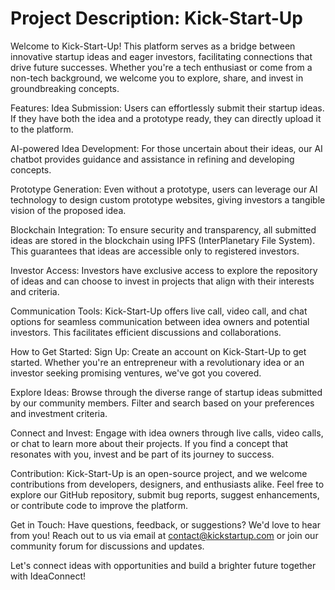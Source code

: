 # Project Description: Kick-Start-Up
Welcome to Kick-Start-Up! This platform serves as a bridge between innovative startup ideas and eager investors, facilitating connections that drive future successes. Whether you're a tech enthusiast or come from a non-tech background, we welcome you to explore, share, and invest in groundbreaking concepts.

Features:
Idea Submission: Users can effortlessly submit their startup ideas. If they have both the idea and a prototype ready, they can directly upload it to the platform.

AI-powered Idea Development: For those uncertain about their ideas, our AI chatbot provides guidance and assistance in refining and developing concepts.

Prototype Generation: Even without a prototype, users can leverage our AI technology to design custom prototype websites, giving investors a tangible vision of the proposed idea.

Blockchain Integration: To ensure security and transparency, all submitted ideas are stored in the blockchain using IPFS (InterPlanetary File System). This guarantees that ideas are accessible only to registered investors.

Investor Access: Investors have exclusive access to explore the repository of ideas and can choose to invest in projects that align with their interests and criteria.

Communication Tools: Kick-Start-Up offers live call, video call, and chat options for seamless communication between idea owners and potential investors. This facilitates efficient discussions and collaborations.

How to Get Started:
Sign Up: Create an account on Kick-Start-Up to get started. Whether you're an entrepreneur with a revolutionary idea or an investor seeking promising ventures, we've got you covered.

Explore Ideas: Browse through the diverse range of startup ideas submitted by our community members. Filter and search based on your preferences and investment criteria.

Connect and Invest: Engage with idea owners through live calls, video calls, or chat to learn more about their projects. If you find a concept that resonates with you, invest and be part of its journey to success.

Contribution:
Kick-Start-Up is an open-source project, and we welcome contributions from developers, designers, and enthusiasts alike. Feel free to explore our GitHub repository, submit bug reports, suggest enhancements, or contribute code to improve the platform.

Get in Touch:
Have questions, feedback, or suggestions? We'd love to hear from you! Reach out to us via email at contact@kickstartup.com or join our community forum for discussions and updates.

Let's connect ideas with opportunities and build a brighter future together with IdeaConnect!
